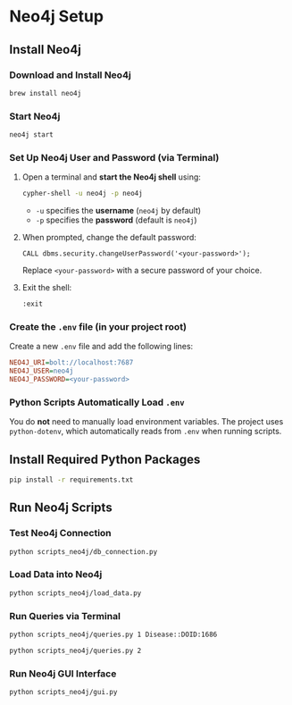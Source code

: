 # Neo4j Setup

## Install Neo4j
### **Download and Install Neo4j**
```bash
brew install neo4j
```

### **Start Neo4j**
```bash
neo4j start
```

### **Set Up Neo4j User and Password (via Terminal)**
1. Open a terminal and **start the Neo4j shell** using:
   ```bash
   cypher-shell -u neo4j -p neo4j
   ```
   - `-u` specifies the **username** (`neo4j` by default)
   - `-p` specifies the **password** (default is `neo4j`)
   
2. When prompted, change the default password:
   ```cypher
   CALL dbms.security.changeUserPassword('<your-password>');
   ```
   Replace `<your-password>` with a secure password of your choice.

3. Exit the shell:
   ```bash
   :exit
   ```

### **Create the `.env` file** (in your project root)
Create a new `.env` file and add the following lines:
```ini
NEO4J_URI=bolt://localhost:7687
NEO4J_USER=neo4j
NEO4J_PASSWORD=<your-password>
```

### **Python Scripts Automatically Load `.env`**
You do **not** need to manually load environment variables. The project uses `python-dotenv`, which automatically reads from `.env` when running scripts.


## Install Required Python Packages
```bash
pip install -r requirements.txt
```

## Run Neo4j Scripts
### **Test Neo4j Connection**
```bash
python scripts_neo4j/db_connection.py
```

### **Load Data into Neo4j**
```bash
python scripts_neo4j/load_data.py
```

### **Run Queries via Terminal**
```bash
python scripts_neo4j/queries.py 1 Disease::DOID:1686
```
```bash
python scripts_neo4j/queries.py 2
```

### **Run Neo4j GUI Interface**
```bash
python scripts_neo4j/gui.py
```

